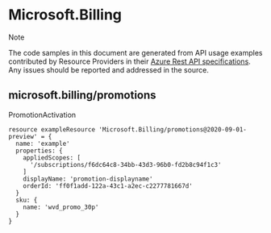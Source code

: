 # Microsoft.Billing
  
> [!NOTE]
> The code samples in this document are generated from API usage examples contributed by Resource Providers in their [Azure Rest API specifications](https://github.com/Azure/azure-rest-api-specs). Any issues should be reported and addressed in the source.


## microsoft.billing/promotions

PromotionActivation
```bicep
resource exampleResource 'Microsoft.Billing/promotions@2020-09-01-preview' = {
  name: 'example'
  properties: {
    appliedScopes: [
      '/subscriptions/f6dc64c8-34bb-43d3-96b0-fd2b8c94f1c3'
    ]
    displayName: 'promotion-displayname'
    orderId: 'ff0f1add-122a-43c1-a2ec-c2277781667d'
  }
  sku: {
    name: 'wvd_promo_30p'
  }
}
```
